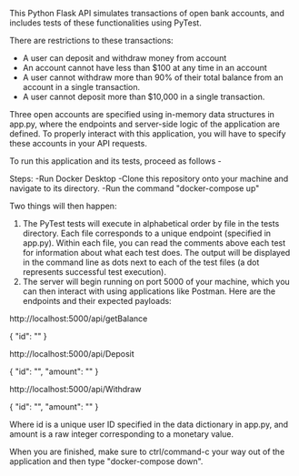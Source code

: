 This Python Flask API simulates transactions of open bank accounts, and includes tests of these functionalities using PyTest.

There are restrictions to these transactions:
- A user can deposit and withdraw money from account
- An account cannot have less than $100 at any time in an account
- A user cannot withdraw more than 90% of their total balance from an account in a
single transaction.
- A user cannot deposit more than $10,000 in a single transaction.

Three open accounts are specified using in-memory data structures in app.py, where the endpoints and server-side logic of the application are defined. To properly interact with this application, you will have to specify these accounts in your API requests.

To run this application and its tests, proceed as follows -

Steps:
-Run Docker Desktop
-Clone this repository onto your machine and navigate to its directory.
-Run the command "docker-compose up"

Two things will then happen:
1. The PyTest tests will execute in alphabetical order by file in the tests directory. Each file corresponds to a unique endpoint (specified in app.py). Within each file, you can read the comments above each test for information about what each test does. The output will be displayed in the command line as dots next to each of the test files (a dot represents successful test execution).
2. The server will begin running on port 5000 of your machine, which you can then interact with using applications like Postman. Here are the endpoints and their expected payloads:

http://localhost:5000/api/getBalance

{
    "id": ""
}


http://localhost:5000/api/Deposit

{
    "id": "", "amount": ""
}


http://localhost:5000/api/Withdraw

{
    "id": "", "amount": ""
}

Where id is a unique user ID specified in the data dictionary in app.py, and amount is a raw integer corresponding to a monetary value.

When you are finished, make sure to ctrl/command-c your way out of the application and then type "docker-compose down".

